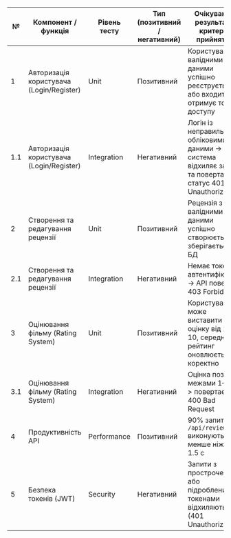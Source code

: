 | №   | Компонент / функція                          | Рівень тесту | Тип (позитивний / негативний) | Очікуваний результат / критерій прийняття                                              | Власник тесту |
| --- | -------------------------------------------- | ------------ | ----------------------------- | -------------------------------------------------------------------------------------- | ------------- |
| 1   | Авторизація користувача (Login/Register) | Unit         | Позитивний                    | Користувач із валідними даними успішно реєструється або входить, отримує токен доступу | Олександр     |
| 1.1 | Авторизація користувача (Login/Register)     | Integration  | Негативний                    | Логін із неправильними обліковими даними -> система відхиляє запит та повертає статус 401 Unauthorized                        | Олександр     |
| 2   | Створення та редагування рецензії        | Unit         | Позитивний                    | Рецензія з валідними даними успішно створюється, зберігається в БД                     | Остап         |
| 2.1 | Створення та редагування рецензії            | Integration  | Негативний                    | Немає токена автентифікації -> API повертає 403 Forbidden                               | Остап         |
| 3   | Оцінювання фільму (Rating System)        | Unit         | Позитивний                    | Користувач може виставити оцінку від 1 до 10, середній рейтинг оновлюється коректно    | Олександр     |
| 3.1 | Оцінювання фільму (Rating System)            | Integration  | Негативний                    | Оцінка поза межами 1–10 -> повертається 400 Bad Request                                 | Олександр     |
| 4   | Продуктивність API                       | Performance  | Позитивний                    | 90% запитів до `/api/reviews` виконуються менше ніж за 1.5 с                           | Остап         |
| 5   | Безпека токенів (JWT)                    | Security     | Негативний                    | Запити з простроченими або підробленими токенами відхиляються (401 Unauthorized)       | Олександр     |
